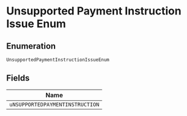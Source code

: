 
# Unsupported Payment Instruction Issue Enum

## Enumeration

`UnsupportedPaymentInstructionIssueEnum`

## Fields

| Name |
|  --- |
| `uNSUPPORTEDPAYMENTINSTRUCTION` |

